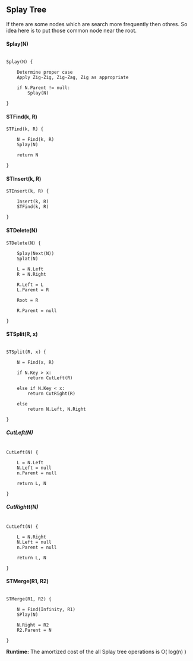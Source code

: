## Splay Tree

If there are some nodes which are search more frequently then othres. So idea here is to put those common node near the root.

#### Splay(N)

```

Splay(N) {

	Determine proper case
	Apply Zig-Zig, Zig-Zag, Zig as appropriate

	if N.Parent != null:
		Splay(N)

}

```

#### STFind(k, R)

```
STFind(k, R) {

	N = Find(k, R)
	Splay(N)

	return N

}

```

#### STInsert(k, R)

```
STInsert(k, R) {

	Insert(k, R)
	STFind(k, R)

}

```

#### STDelete(N)

```
STDelete(N) {

	Splay(Next(N))
	Splat(N)

	L = N.Left
	R = N.Right

	R.Left = L
	L.Parent = R

	Root = R

	R.Parent = null

}

```

#### STSplit(R, x)

```

STSplit(R, x) {

	N = Find(x, R)

	if N.Key > x:
		return CutLeft(R)

	else if N.Key < x:
		return CutRight(R)

	else
		return N.Left, N.Right

}

```

##### CutLeft(N)

```

CutLeft(N) {

	L = N.Left
	N.Left = null
	n.Parent = null

	return L, N

}

```

##### CutRightt(N)

```

CutLeft(N) {

	L = N.Right
	N.Left = null
	n.Parent = null

	return L, N

}

```

#### STMerge(R1, R2)

```

STMerge(R1, R2) {

	N = Find(Infinity, R1)
	SPlay(N)

	N.Right = R2
	R2.Parent = N

}

```

**Runtime:** The amortized cost of the all Splay tree operations is O( log(n) )
